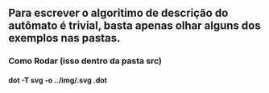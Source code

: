 ## Para escrever o algoritimo de descrição do autômato é trivial, basta apenas olhar alguns dos exemplos nas pastas. 

### Como Rodar (isso dentro da pasta src)
#### dot -T svg -o ../img/<NOME DA IMAGEM>.svg <NOME DO ARQUIVO>.dot
